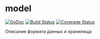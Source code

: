 # model 

[![GoDoc](https://godoc.org/github.com/geotrace/model?status.svg)](https://godoc.org/github.com/geotrace/model)
[![Build Status](https://travis-ci.org/geotrace/model.svg)](https://travis-ci.org/geotrace/model)
[![Coverage Status](https://coveralls.io/repos/geotrace/model/badge.svg?branch=master&service=github)](https://coveralls.io/github/geotrace/model?branch=master)

Описание формата данных и хранилища
